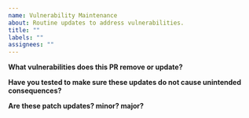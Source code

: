 ```yaml
---
name: Vulnerability Maintenance
about: Routine updates to address vulnerabilities.
title: ""
labels: ""
assignees: ""
---
```


**What vulnerabilities does this PR remove or update?**

**Have you tested to make sure these updates do not cause unintended consequences?**

**Are these patch updates? minor? major?**
